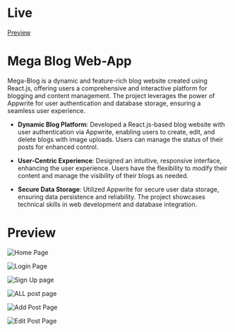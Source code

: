 # Live
[Preview](https://mega-blog-azure.vercel.app/)

# Mega Blog Web-App

Mega-Blog is a dynamic and feature-rich blog website created using React.js, offering users a comprehensive and interactive platform for blogging and content management. The project leverages the power of Appwrite for user authentication and database storage, ensuring a seamless user experience.

* **Dynamic Blog Platform**: Developed a React.js-based blog website with user authentication via Appwrite, enabling users to create, edit, and delete blogs with image uploads. Users can manage the status of their posts for enhanced control.

* **User-Centric Experience**: Designed an intuitive, responsive interface, enhancing the user experience. Users have the flexibility to modify their content and manage the visibility of their blogs as needed.

* **Secure Data Storage**: Utilized Appwrite for secure user data storage, ensuring data persistence and reliability. The project showcases technical skills in web development and database integration.

# Preview

![Home Page](https://github.com/harshil048/Mega-Blog-App/assets/74892092/3b2f7c40-ba18-4f10-af9d-e9cd6566c9db)

![Login Page](https://github.com/harshil048/Mega-Blog-App/assets/74892092/4190afa1-f275-4c2e-9ab4-c7451d47c022)

![Sign Up page](https://github.com/harshil048/Mega-Blog-App/assets/74892092/9c85d6db-dd92-4a75-a3f4-88e6809f2b6f)

![ALL post page](https://github.com/harshil048/Mega-Blog-App/assets/74892092/4df66805-57c4-4bf4-bc83-260aac03b2c4)

![Add Post Page](https://github.com/harshil048/Mega-Blog-App/assets/74892092/e5fe058f-6e88-4eec-83fd-b8d82bc27be1)

![Edit Post Page](https://github.com/harshil048/Mega-Blog-App/assets/74892092/35029375-148b-4531-a6dd-a5483ca65615)


